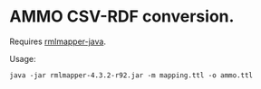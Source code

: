 # AMMO CSV-RDF conversion.

Requires [rmlmapper-java](https://github.com/RMLio/rmlmapper-java).

Usage:

```
java -jar rmlmapper-4.3.2-r92.jar -m mapping.ttl -o ammo.ttl
```
